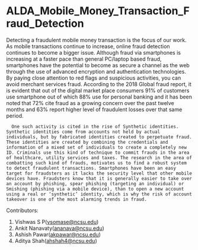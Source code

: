 # ALDA_Mobile_Money_Transaction_Fraud_Detection
Detecting a fraudulent mobile money transaction is the focus of our work. As mobile transactions continue to increase, online fraud detection continues to become a bigger issue. Although fraud via smartphones is increasing at a faster pace than general PC/laptop based fraud, smartphones have the potential to become as secure a channel as the web through the use of advanced encryption and authentication technologies. By paying close attention to red flags and suspicious activities, you can avoid merchant services fraud. According to the 2018 Global fraud report, it is evident that out of the digital market place consumers 91% of customers use smartphone out of which 88% use for personal banking and it has been noted that 72% cite fraud as a growing concern over the past twelve months and 63% report higher level of fraudulent losses over that same period. 
      
      One such activity is cited in the rise of Synthetic identities. Synthetic identities come from accounts not held by actual individuals, but by fabricated identities created to perpetuate fraud. These identities are created by combining the credentials and information of a mixed set of individuals to create a completely new ID. Criminals use this kind of technique to commit frauds in the area of healthcare, utility services and taxes. The research in the area of combatting such kind of frauds, motivates us to find a robust system to detect fraudulent transactions. Smartphones have been an easy target for fraudsters as it lacks the security level that other mobile devices have. Fraudsters know that it is generally easier to take over an account by phishing, spear phishing (targeting an individual) or Smishing (phishing via a mobile device), than to open a new account using a real or ‘synthetic’ identity, which is why the risk of account takeover is one of the most alarming trends in fraud. 


Contributors:
1. Vishwas S P(vsomase@ncsu.edu)
2. Ankit Nanavaty(ananava@ncsu.edu)
3. Ashish Pawar(akpawar@ncsu.edu)
4. Aditya Shah(ahshah4@ncsu.edu)
